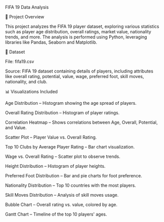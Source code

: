 FIFA 19 Data Analysis

📌 Project Overview

This project analyzes the FIFA 19 player dataset, exploring various statistics such as player age distribution, overall ratings, market value, nationality trends, and more. The analysis is performed using Python, leveraging libraries like Pandas, Seaborn and Matplotlib.

📂 Dataset

File: fifa19.csv

Source: FIFA 19 dataset containing details of players, including attributes like overall rating, potential, value, wage, preferred foot, skill moves, nationality, and club.

📊 Visualizations Included

Age Distribution – Histogram showing the age spread of players.

Overall Rating Distribution – Histogram of player ratings.

Correlation Heatmap – Shows correlations between Age, Overall, Potential, and Value.

Scatter Plot – Player Value vs. Overall Rating.

Top 10 Clubs by Average Player Rating – Bar chart visualization.

Wage vs. Overall Rating – Scatter plot to observe trends.

Height Distribution – Histogram of player heights.

Preferred Foot Distribution – Bar and pie charts for foot preference.

Nationality Distribution – Top 10 countries with the most players.

Skill Moves Distribution – Analysis of skill moves usage.

Bubble Chart – Overall rating vs. value, colored by age.

Gantt Chart – Timeline of the top 10 players' ages.
